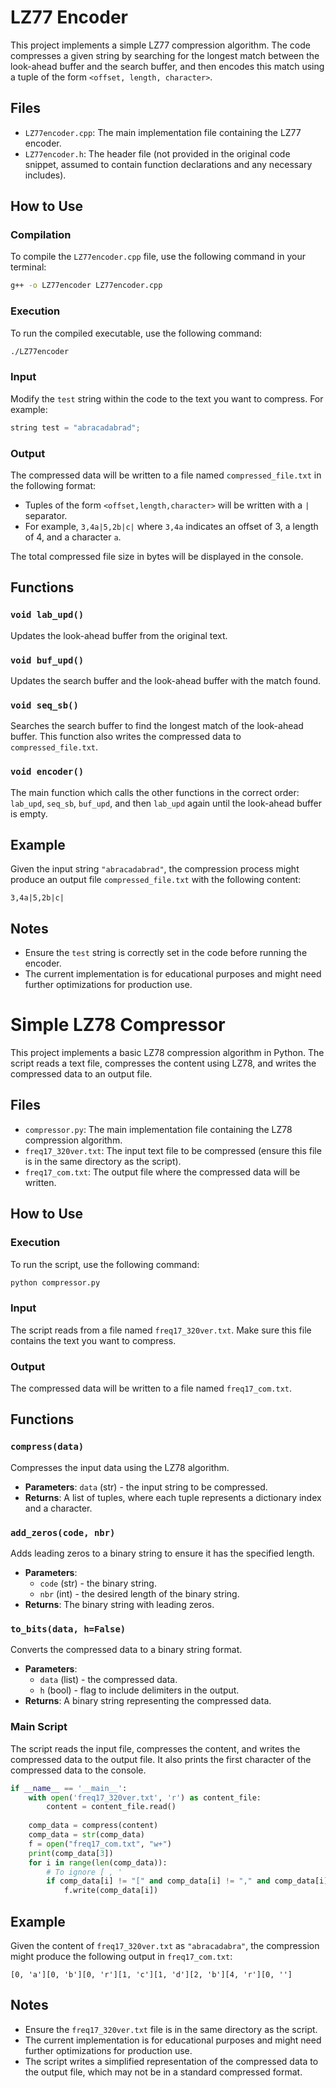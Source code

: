 # LZ77 Encoder

This project implements a simple LZ77 compression algorithm. The code compresses a given string by searching for the longest match between the look-ahead buffer and the search buffer, and then encodes this match using a tuple of the form `<offset, length, character>`.

## Files

- `LZ77encoder.cpp`: The main implementation file containing the LZ77 encoder.
- `LZ77encoder.h`: The header file (not provided in the original code snippet, assumed to contain function declarations and any necessary includes).

## How to Use

### Compilation

To compile the `LZ77encoder.cpp` file, use the following command in your terminal:

```bash
g++ -o LZ77encoder LZ77encoder.cpp
```

### Execution

To run the compiled executable, use the following command:

```bash
./LZ77encoder
```

### Input

Modify the `test` string within the code to the text you want to compress. For example:

```cpp
string test = "abracadabrad";
```

### Output

The compressed data will be written to a file named `compressed_file.txt` in the following format:
- Tuples of the form `<offset,length,character>` will be written with a `|` separator.
- For example, `3,4a|5,2b|c|` where `3,4a` indicates an offset of 3, a length of 4, and a character `a`.

The total compressed file size in bytes will be displayed in the console.

## Functions

### `void lab_upd()`

Updates the look-ahead buffer from the original text.

### `void buf_upd()`

Updates the search buffer and the look-ahead buffer with the match found.

### `void seq_sb()`

Searches the search buffer to find the longest match of the look-ahead buffer. This function also writes the compressed data to `compressed_file.txt`.

### `void encoder()`

The main function which calls the other functions in the correct order: `lab_upd`, `seq_sb`, `buf_upd`, and then `lab_upd` again until the look-ahead buffer is empty.

## Example

Given the input string `"abracadabrad"`, the compression process might produce an output file `compressed_file.txt` with the following content:

```
3,4a|5,2b|c|
```

## Notes

- Ensure the `test` string is correctly set in the code before running the encoder.
- The current implementation is for educational purposes and might need further optimizations for production use.

# Simple LZ78 Compressor

This project implements a basic LZ78 compression algorithm in Python. The script reads a text file, compresses the content using LZ78, and writes the compressed data to an output file.

## Files

- `compressor.py`: The main implementation file containing the LZ78 compression algorithm.
- `freq17_320ver.txt`: The input text file to be compressed (ensure this file is in the same directory as the script).
- `freq17_com.txt`: The output file where the compressed data will be written.

## How to Use

### Execution

To run the script, use the following command:

```bash
python compressor.py
```

### Input

The script reads from a file named `freq17_320ver.txt`. Make sure this file contains the text you want to compress.

### Output

The compressed data will be written to a file named `freq17_com.txt`.

## Functions

### `compress(data)`

Compresses the input data using the LZ78 algorithm.
- **Parameters**: `data` (str) - the input string to be compressed.
- **Returns**: A list of tuples, where each tuple represents a dictionary index and a character.

### `add_zeros(code, nbr)`

Adds leading zeros to a binary string to ensure it has the specified length.
- **Parameters**: 
  - `code` (str) - the binary string.
  - `nbr` (int) - the desired length of the binary string.
- **Returns**: The binary string with leading zeros.

### `to_bits(data, h=False)`

Converts the compressed data to a binary string format.
- **Parameters**: 
  - `data` (list) - the compressed data.
  - `h` (bool) - flag to include delimiters in the output.
- **Returns**: A binary string representing the compressed data.

### Main Script

The script reads the input file, compresses the content, and writes the compressed data to the output file. It also prints the first character of the compressed data to the console.

```python
if __name__ == '__main__':
    with open('freq17_320ver.txt', 'r') as content_file:
        content = content_file.read()
    
    comp_data = compress(content)
    comp_data = str(comp_data)
    f = open("freq17_com.txt", "w+")
    print(comp_data[3])
    for i in range(len(comp_data)):
        # To ignore [ , '
        if comp_data[i] != "[" and comp_data[i] != "," and comp_data[i] != "'" and comp_data[i] != " ":
            f.write(comp_data[i])
```

## Example

Given the content of `freq17_320ver.txt` as `"abracadabra"`, the compression might produce the following output in `freq17_com.txt`:

```
[0, 'a'][0, 'b'][0, 'r'][1, 'c'][1, 'd'][2, 'b'][4, 'r'][0, '']
```

## Notes

- Ensure the `freq17_320ver.txt` file is in the same directory as the script.
- The current implementation is for educational purposes and might need further optimizations for production use.
- The script writes a simplified representation of the compressed data to the output file, which may not be in a standard compressed format.


